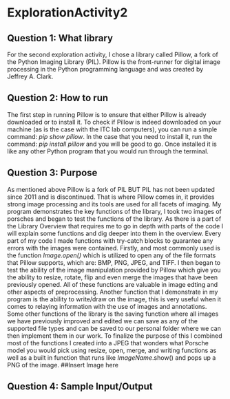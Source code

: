 # ExplorationActivity2
## Question 1: What library
For the second exploration activity, I chose a library called Pillow, a fork of the Python Imaging Library (PIL). Pillow is the front-runner for digital image processing in the Python programming language and was created by Jeffrey A. Clark.
## Question 2: How to run
The first step in running Pillow is to ensure that either Pillow is already downloaded or to install it. To check if Pillow is indeed downloaded on your machine (as is the case with the ITC lab computers), you can run a simple command: _pip show pillow_. In the case that you need to install it, run the command: _pip install pillow_ and you will be good to go. Once installed it is like any other Python program that you would run through the terminal.
## Question 3: Purpose
As mentioned above Pillow is a fork of PIL BUT PIL has not been updated since 2011 and is discontinued. That is where Pillow comes in, it provides strong image processing and its tools are used for all facets of imaging. My program demonstrates the key functions of the library, I took two images of porsches and began to test the functions of the library. As there is a part of the Library Overview that requires me to go in depth with parts of the code I will explain some functions and dig deeper into them in the overview. Every part of my code I made functions with try-catch blocks to guarantee any errors with the images were contained. Firstly, and most commonly used is the function _Image.open()_ which is utilized to open any of the file formats that Pillow supports, which are: BMP, PNG, JPEG, and TIFF. I then began to test the ability of the image manipulation provided by Pillow which give you the ability to resize, rotate, flip and even merge the images that have been previously opened. All of these functions are valuable in image edting and other aspects of preprocessing. Another function that I demonstrate in my program is the ability to write/draw on the image, this is very useful when it comes to relaying information with the use of images and annotations. Some other functions of the library is the saving function where all images we have previously improved and edited we can save as any of the supported file types and can be saved to our personal folder where we can then implement them in our work. To finalize the purpose of this I combined most of the functions I created into a JPEG that wonders what Porsche model you would pick using resize, open, merge, and writing functions as well as a built in function that runs like _ImageName_.show() and pops up a PNG of the image.
##Insert Image here
## Question 4: Sample Input/Output
